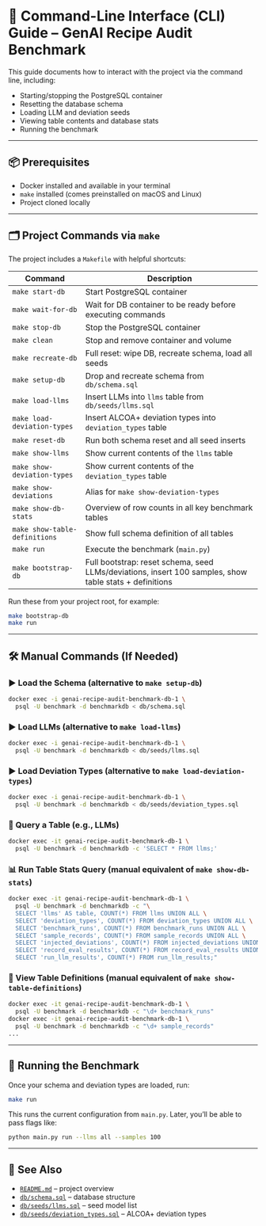 # 🧰 Command-Line Interface (CLI) Guide – GenAI Recipe Audit Benchmark

This guide documents how to interact with the project via the command line, including:
- Starting/stopping the PostgreSQL container
- Resetting the database schema
- Loading LLM and deviation seeds
- Viewing table contents and database stats
- Running the benchmark

---

## 📦 Prerequisites

- Docker installed and available in your terminal
- `make` installed (comes preinstalled on macOS and Linux)
- Project cloned locally

---

## 🗂️ Project Commands via `make`

The project includes a `Makefile` with helpful shortcuts:

| Command                      | Description                                                   |
|------------------------------|---------------------------------------------------------------|
| `make start-db`              | Start PostgreSQL container                                    |
| `make wait-for-db`           | Wait for DB container to be ready before executing commands   |
| `make stop-db`               | Stop the PostgreSQL container                                 |
| `make clean`                 | Stop and remove container and volume                          |
| `make recreate-db`           | Full reset: wipe DB, recreate schema, load all seeds          |
| `make setup-db`              | Drop and recreate schema from `db/schema.sql`                 |
| `make load-llms`             | Insert LLMs into `llms` table from `db/seeds/llms.sql`        |
| `make load-deviation-types`  | Insert ALCOA+ deviation types into `deviation_types` table    |
| `make reset-db`              | Run both schema reset and all seed inserts                    |
| `make show-llms`             | Show current contents of the `llms` table                     |
| `make show-deviation-types`  | Show current contents of the `deviation_types` table          |
| `make show-deviations`       | Alias for `make show-deviation-types`                         |
| `make show-db-stats`         | Overview of row counts in all key benchmark tables            |
| `make show-table-definitions`| Show full schema definition of all tables                     |
| `make run`                   | Execute the benchmark (`main.py`)                             |
| `make bootstrap-db`          | Full bootstrap: reset schema, seed LLMs/deviations, insert 100 samples, show table stats + definitions |

Run these from your project root, for example:

```bash
make bootstrap-db
make run
```

---

## 🛠️ Manual Commands (If Needed)

### ▶️ Load the Schema (alternative to `make setup-db`)
```bash
docker exec -i genai-recipe-audit-benchmark-db-1 \
  psql -U benchmark -d benchmarkdb < db/schema.sql
```

### ▶️ Load LLMs (alternative to `make load-llms`)
```bash
docker exec -i genai-recipe-audit-benchmark-db-1 \
  psql -U benchmark -d benchmarkdb < db/seeds/llms.sql
```

### ▶️ Load Deviation Types (alternative to `make load-deviation-types`)
```bash
docker exec -i genai-recipe-audit-benchmark-db-1 \
  psql -U benchmark -d benchmarkdb < db/seeds/deviation_types.sql
```

### 🧪 Query a Table (e.g., LLMs)
```bash
docker exec -it genai-recipe-audit-benchmark-db-1 \
  psql -U benchmark -d benchmarkdb -c 'SELECT * FROM llms;'
```

### 📊 Run Table Stats Query (manual equivalent of `make show-db-stats`)
```bash
docker exec -it genai-recipe-audit-benchmark-db-1 \
  psql -U benchmark -d benchmarkdb -c "\
  SELECT 'llms' AS table, COUNT(*) FROM llms UNION ALL \
  SELECT 'deviation_types', COUNT(*) FROM deviation_types UNION ALL \
  SELECT 'benchmark_runs', COUNT(*) FROM benchmark_runs UNION ALL \
  SELECT 'sample_records', COUNT(*) FROM sample_records UNION ALL \
  SELECT 'injected_deviations', COUNT(*) FROM injected_deviations UNION ALL \
  SELECT 'record_eval_results', COUNT(*) FROM record_eval_results UNION ALL \
  SELECT 'run_llm_results', COUNT(*) FROM run_llm_results;"
```

### 🧾 View Table Definitions (manual equivalent of `make show-table-definitions`)
```bash
docker exec -it genai-recipe-audit-benchmark-db-1 \
  psql -U benchmark -d benchmarkdb -c "\d+ benchmark_runs"
docker exec -it genai-recipe-audit-benchmark-db-1 \
  psql -U benchmark -d benchmarkdb -c "\d+ sample_records"
...
```

---

## 🧪 Running the Benchmark

Once your schema and deviation types are loaded, run:

```bash
make run
```

This runs the current configuration from `main.py`. Later, you’ll be able to pass flags like:

```bash
python main.py run --llms all --samples 100
```

---

## 📄 See Also

- [`README.md`](../README.md) – project overview  
- [`db/schema.sql`](../db/schema.sql) – database structure  
- [`db/seeds/llms.sql`](../db/seeds/llms.sql) – seed model list  
- [`db/seeds/deviation_types.sql`](../db/seeds/deviation_types.sql) – ALCOA+ deviation types